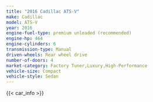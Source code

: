 ```yaml
---
title: "2016 Cadillac ATS-V"
make: Cadillac
model: ATS-V
year: 2016
engine-fuel-type: premium unleaded (recommended)
engine-hp: 464
engine-cylinders: 6
transmission-type: Manual
driven-wheels: Rear wheel drive
number-of-doors: 4
market-category: Factory Tuner,Luxury,High-Performance
vehicle-size: Compact
vehicle-style: Sedan
---
```


{{< car_info >}}
